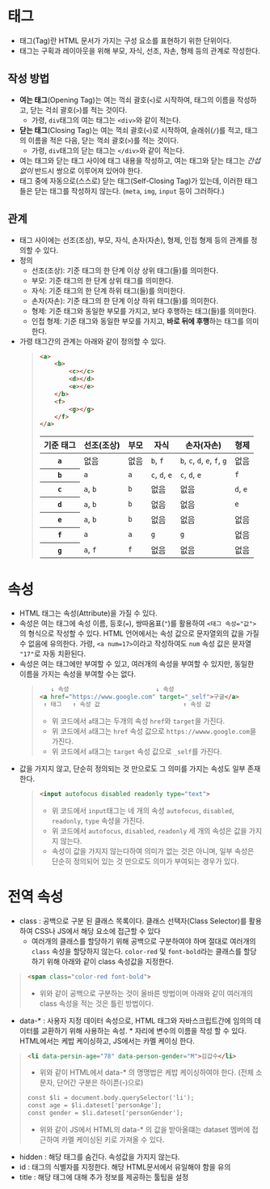 # 태그

- 태그(Tag)란 HTML 문서가 가지는 구성 요소를 표현하기 위한 단위이다.
- 태그는 구획과 레이아웃을 위해 부모, 자식, 선조, 자손, 형제 등의 관계로 작성한다.

## 작성 방법
- **여는 태그**(Opening Tag)는 여는 꺽쇠 괄호(`<`)로 시작하여, 태그의 이름을 작성하고, 닫는 걱쇠 괄호(`>`)를 적는 것이다.
  - 가령, `div`태그의 여는 태그는 `<div>`와 같이 적는다. 
- **닫는 태그**(Closing Tag)는 여는 꺽쇠 괄호(`<`)로 시작하여, 슬래쉬(`/`)를 적고, 태그의 이름을 적은 다음, 닫는 꺽쇠 괄호(`>`)를 적는 것이다.
  - 가령, `div`태그의 닫는 태그는 `</div>`와 같이 적는다.
- 여는 태그와 닫는 태그 사이에 태그 내용을 작성하고, 여는 태그와 닫는 태그는 _간섭 없이_ 반드시 쌍으로 이루어져 있어야 한다.
- 태그 중에 자동으로(스스로) 닫는 태그(Self-Closing Tag)가 있는데, 이러한 태그들은 닫는 태그를 작성하지 않는다. (`meta`, `img`, `input` 등이 그러하다.)

## 관계

- 태그 사이에는 선조(조상), 부모, 자식, 손자(자손), 형제, 인접 형제 등의 관계를 정의할 수 있다.
- 정의
  - 선조(조상): 기준 태그의 한 단계 이상 상위 태그(들)를 의미한다.
  - 부모: 기준 태그의 한 단계 상위 태그를 의미한다.
  - 자식: 기준 태그의 한 단계 하위 태그(들)를 의미한다.
  - 손자(자손): 기준 태그의 한 단계 이상 하위 태그(들)를 의미한다.
  - 형제: 기준 태그와 동일한 부모를 가지고, 보다 후행하는 태그(들)를 의미한다.
  - 인접 형제: 기준 태그와 동일한 부모를 가지고, **바로 뒤에 후행**하는 태그를 의미한다.
- 가령 태그간의 관계는 아래와 같이 정의할 수 있다.
  > ```html
  > <a>
  >     <b>
  >         <c></c>
  >         <d></d>
  >         <e></e>
  >     </b>
  >     <f>
  >         <g></g>
  >     </f>
  > </a>
  > ```
  > <table style="width: 100%;">
  > <thead>
  >   <tr>
  >     <th>기준 태그</th>
  >     <th>선조(조상)</th>
  >     <th>부모</th>
  >     <th>자식</th>
  >     <th>손자(자손)</th>
  >     <th>형제</th>
  >   </tr>
  > </thead>
  > <tbody>
  >   <tr>
  >     <th><code>a</code></th>
  >     <td>없음</td>
  >     <td>없음</td>
  >     <td><code>b</code>, <code>f</code></td>
  >     <td><code>b</code>, <code>c</code>, <code>d</code>, <code>e</code>, <code>f</code>, <code>g</code></td>
  >     <td>없음</td>
  >   </tr>
  >   <tr>
  >     <th><code>b</code></th>
  >     <td><code>a</code></td>
  >     <td><code>a</code></td>
  >     <td><code>c</code>, <code>d</code>, <code>e</code></td>
  >     <td><code>c</code>, <code>d</code>, <code>e</code></td>
  >     <td><code>f</code></td>
  >   </tr>
  >   <tr>
  >     <th><code>c</code></th>
  >     <td><code>a</code>, <code>b</code></td>
  >     <td><code>b</code></td>
  >     <td>없음</td>
  >     <td>없음</td>
  >     <td><code>d</code>, <code>e</code></td>
  >   </tr>
  >   <tr>
  >     <th><code>d</code></th>
  >     <td><code>a</code>, <code>b</code></td>
  >     <td><code>b</code></td>
  >     <td>없음</td>
  >     <td>없음</td>
  >     <td><code>e</code></td>
  >   </tr>
  >   <tr>
  >     <th><code>e</code></th>
  >     <td><code>a</code>, <code>b</code></td>
  >     <td><code>b</code></td>
  >     <td>없음</td>
  >     <td>없음</td>
  >     <td>없음</td>
  >   </tr>
  >   <tr>
  >     <th><code>f</code></th>
  >     <td><code>a</code></td>
  >     <td><code>a</code></td>
  >     <td><code>g</code></td>
  >     <td><code>g</code></td>
  >     <td>없음</td>
  >   </tr>
  >   <tr>
  >     <th><code>g</code></th>
  >     <td><code>a</code>, <code>f</code></td>
  >     <td><code>f</code></td>
  >     <td>없음</td>
  >     <td>없음</td>
  >     <td>없음</td>
  >   </tr>
  > </tbody>
  > </table>

# 속성

- HTML 태그는 속성(Attribute)을 가질 수 있다.
- 속성은 여는 태그에 속성 이름, 등호(`=`), 쌍따옴표(`"`)를 활용하여 `<태그 속성="값">`의 형식으로 작성할 수 있다. HTML 언어에서는 속성 값으로 문자열외의 값을 가질 수 없음에 유의한다. 가령, `<a num=17>`이라고 작성하여도 `num` 속성 값은 문자열 `"17"`로 자동 치환된다.
- 속성은 여는 태그에만 부여할 수 있고, 여러개의 속성을 부여할 수 있지만, 동일한 이름을 가지는 속성을 부여할 수는 없다.
  > ```html
  >    ↓ 속성                        ↓ 속성
  > <a href="https://www.google.com" target="_self">구글</a>
  >  ↑ 태그   ↑ 속성 값                       ↑ 속성 값
  > ```
  > - 위 코드에서 `a`태그는 두개의 속성 `href`와 `target`을 가진다.
  > - 위 코드에서 `a`태그는 `href` 속성 값으로 `https://wwww.google.com`을 가진다.
  > - 위 코드에서 `a`태그는 `target` 속성 값으로 `_self`를 가진다.
- 값을 가지지 않고, 단순히 정의되는 것 만으로도 그 의미를 가지는 속성도 일부 존재한다.
  > ```html
  > <input autofocus disabled readonly type="text">
  > ```
  > - 위 코드에서 `input`태그는 네 개의 속성 `autofocus`, `disabled`, `readonly`, `type` 속성을 가진다.
  > - 위 코드에서 `autofocus`, `disabled`, `readonly` 세 개의 속성은 값을 가지지 않는다.
  > - 속성이 값을 가지지 않는다하여 의미가 없는 것은 아니며, 일부 속성은 단순히 정의되어 있는 것 만으로도 의미가 부여되는 경우가 있다.

# 전역 속성
- class : 공백으로 구분 된 클래스 목록이다. 클래스 선택자(Class Selector)를 활용하여 CSS나 JS에서 해당 요소에 접근할 수 있다
  - 여러개의 클래스를 할당하기 위해 공백으로 구분하여야 하며 절대로 여러개의 `class` 속성을 할당하지 않는다. `color-red` 및 `font-bold`라는 클래스를 할당하기 위해 아래와 같이 class 속성값을 지정한다. 
> ```html
> <span class="color-red font-bold">
> ```
> - 위와 같이 공백으로 구분하는 것이 올바른 방법이며 아래와 같이 여러개의 class 속성을 적는 것은 틀린 방법이다.

- data-* : 사용자 지정 데이터 속성으로, HTML 태그와 자바스크립트간에 임의의 데이터를 교환하기 위해 사용하는 속성. * 자리에 변수의 이름을 작성 할 수 있다. HTML에서는 케밥 케이싱하고, JS에서는 카멜 케이싱 한다.
> ```html
> <li data-persin-age="78" data-person-gender="M">김갑수</li>
>  ```
> - 위와 같이 HTML에서 data-* 의 명명법은 케밥 케이싱하여야 한다. (전체 소문자, 단어간 구분은 하이픈(-)으로)
> ```html
> const $li = document.body.querySelector('li');
> const age = $li.dateset['personAge'];
> const gender = $li.dateset['personGender'];
>  ```
> - 위와 같이 JS에서 HTML의 data-* 의 값을 받아올떄는 dataset 멤버에 접근하여 카멜 케이싱된 키로 가져올 수 있다.

- hidden : 해당 태그를 숨긴다. 속성값을 가지지 않는다.
- id : 태그의 식별자를 지정한다. 해당 HTML문서에서 유일해야 함을 유의
- title : 해당 태그에 대해 추가 정보를 제공하는 툴팁을 설정

<br><br><br><br><br><br><br><br><br><br><br><br><br><br><br><br><br><br><br><br><br><br><br><br><br><br><br><br><br><br><br><br><br><br><br><br><br><br><br>